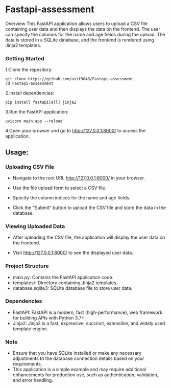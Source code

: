 # Fastapi-assessment
Overview
This FastAPI application allows users to upload a CSV file containing user data and then displays the data on the frontend. The user can specify the columns for the name and age fields during the upload. The data is stored in a SQLite database, and the frontend is rendered using Jinja2 templates.

### Getting Started
1.Clone the repository:
```
git clone https://github.com/asif9048/Fastapi-assessment
cd Fastapi-assessment
```
2.Install dependencies:
```
pip install fastapi[all] jinja2
```
3.Run the FastAPI application:
```
uvicorn main:app --reload
```
4.Open your browser and go to http://127.0.0.1:8000/ to access the application.

## Usage:
### Uploading CSV File
- Navigate to the root URL http://127.0.0.1:8000/ in your browser.

- Use the file upload form to select a CSV file.

- Specify the column indices for the name and age fields.

- Click the "Submit" button to upload the CSV file and store the data in the database.

### Viewing Uploaded Data
- After uploading the CSV file, the application will display the user data on the frontend.

- Visit http://127.0.0.1:8000/ to see the displayed user data.
### Project Structure
- main.py: Contains the FastAPI application code.
- templates/: Directory containing Jinja2 templates.
- database.sqlite3: SQLite database file to store user data.
### Dependencies
- FastAPI: FastAPI is a modern, fast (high-performance), web framework for building APIs with Python 3.7+.
- Jinja2: Jinja2 is a fast, expressive, succinct, extensible, and widely used template engine.
### Note
- Ensure that you have SQLite installed or make any necessary adjustments to the database connection details based on your requirements.
- This application is a simple example and may require additional enhancements for production use, such as authentication, validation, and error handling.
